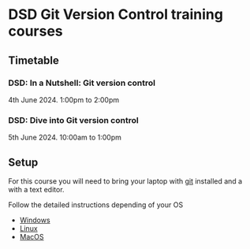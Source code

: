 # DSD Git Version Control training courses

## Timetable ##
### DSD: In a Nutshell: Git version control ###
4th June 2024. 1:00pm to 2:00pm

### DSD: Dive into Git version control ###
5th June 2024. 10:00am to 1:00pm


## Setup

For this course you will need to bring your laptop with [git](https://git-scm.com/) installed and a with a text editor.

Follow the detailed instructions depending of your OS
 - [Windows](windows.md)
 - [Linux](linux.md)
 - [MacOS](macos.md)

